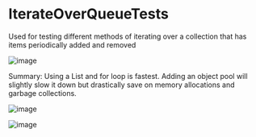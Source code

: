 # IterateOverQueueTests
Used for testing different methods of iterating over a collection that has items periodically added and removed

![image](https://user-images.githubusercontent.com/1475235/145747331-28541db1-10c2-478f-a3c9-bd8efcf0d3ba.png)

Summary:  Using a List and for loop is fastest.  Adding an object pool will slightly slow it down but drastically save on memory allocations and garbage collections.

![image](https://user-images.githubusercontent.com/1475235/145747482-b6cba51c-e554-4f3a-8b95-b0be7f49e08e.png)

![image](https://user-images.githubusercontent.com/1475235/145747530-15d6d71d-040d-4815-8bd2-659ef775dd87.png)
